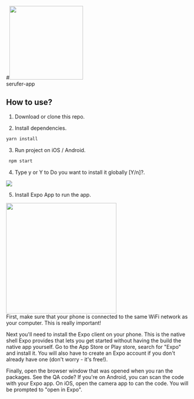 #<img src="https://github.com/secufer/serufer-app/blob/main/secufer_logo.png" width=200><br />serufer-app
## How to use?

1. Download or clone this repo.

2. Install dependencies.

```js
yarn install
```

3. Run project on iOS / Android.

```js
 npm start
```

4. Type y or Y to Do you want to install it globally [Y/n]?.

<img src="https://github.com/secufer/serufer-app/blob/main/npm.png"><br />

5. Install Expo App to run the app.

<img src="https://github.com/secufer/serufer-app/blob/main/expo.jpeg" width=300><br />
First, make sure that your phone is connected to the same WiFi network as your computer. This is really important!

Next you'll need to install the Expo client on your phone. This is the native shell Expo provides that lets you get started without having the build the native app yourself. Go to the App Store or Play store, search for "Expo" and install it. You will also have to create an Expo account if you don't already have one (don't worry - it's free!).

Finally, open the browser window that was opened when you ran the packages. See the QA code? If you're on Android, you can scan the code with your Expo app. On iOS, open the camera app to can the code. You will be prompted to "open in Expo".
